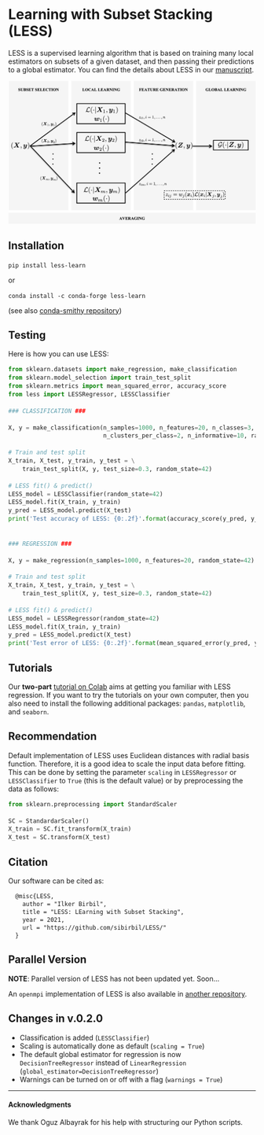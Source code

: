 # Learning with Subset Stacking (LESS)

LESS is a supervised learning algorithm that is based on training many local estimators on subsets of a given dataset, and then passing their predictions to a global estimator. You can find the details about LESS in our [manuscript](https://arxiv.org/abs/2112.06251).

![LESS](./img/LESS1Level.png)

## Installation

`pip install less-learn`

or

``conda install -c conda-forge less-learn``

(see also [conda-smithy repository](https://github.com/conda-forge/less-learn-feedstock))

## Testing

Here is how you can use LESS:

```python
from sklearn.datasets import make_regression, make_classification
from sklearn.model_selection import train_test_split
from sklearn.metrics import mean_squared_error, accuracy_score
from less import LESSRegressor, LESSClassifier

### CLASSIFICATION ###

X, y = make_classification(n_samples=1000, n_features=20, n_classes=3, \
                           n_clusters_per_class=2, n_informative=10, random_state=42)

# Train and test split
X_train, X_test, y_train, y_test = \
    train_test_split(X, y, test_size=0.3, random_state=42)

# LESS fit() & predict()
LESS_model = LESSClassifier(random_state=42)
LESS_model.fit(X_train, y_train)
y_pred = LESS_model.predict(X_test)
print('Test accuracy of LESS: {0:.2f}'.format(accuracy_score(y_pred, y_test)))


### REGRESSION ###

X, y = make_regression(n_samples=1000, n_features=20, random_state=42)

# Train and test split
X_train, X_test, y_train, y_test = \
    train_test_split(X, y, test_size=0.3, random_state=42)

# LESS fit() & predict()
LESS_model = LESSRegressor(random_state=42)
LESS_model.fit(X_train, y_train)
y_pred = LESS_model.predict(X_test)
print('Test error of LESS: {0:.2f}'.format(mean_squared_error(y_pred, y_test)))

```

## Tutorials

Our **two-part** [tutorial on Colab](https://colab.research.google.com/drive/183MRHH-i4XT3-HepHbIKVRPiwH7uMzrw?usp=sharing) aims at getting you familiar with LESS regression. If you want to try the tutorials on your own computer, then you also need to install the following additional packages: `pandas`, `matplotlib`, and `seaborn`.

## Recommendation

Default implementation of LESS uses Euclidean distances with radial basis function. Therefore, it is a good idea to scale the input data before fitting. This can be done by setting the parameter `scaling` in `LESSRegressor` or `LESSClassifier` to `True` (this is the default value) or by preprocessing the data as follows:

```python
from sklearn.preprocessing import StandardScaler

SC = StandardarScaler()
X_train = SC.fit_transform(X_train)
X_test = SC.transform(X_test)
```

## Citation
Our software can be cited as:
````
  @misc{LESS,
    author = "Ilker Birbil",
    title = "LESS: LEarning with Subset Stacking",
    year = 2021,
    url = "https://github.com/sibirbil/LESS/"
  }
````

## Parallel Version

**NOTE**: Parallel version of LESS has not been updated yet. Soon...

An `openmpi` implementation of LESS is also available in [another repository](https://github.com/sibirbil/LESS-MPI).


## Changes in v.0.2.0

* Classification is added (`LESSClassifier`)
* Scaling is automatically done as default (`scaling = True`)
* The default global estimator for regression is now `DecisionTreeRegressor` instead of `LinearRegression` (`global_estimator=DecisionTreeRegressor`)
* Warnings can be turned on or off with a flag (`warnings = True`)


---

#### Acknowledgments

We thank Oguz Albayrak for his help with structuring our Python scripts.
